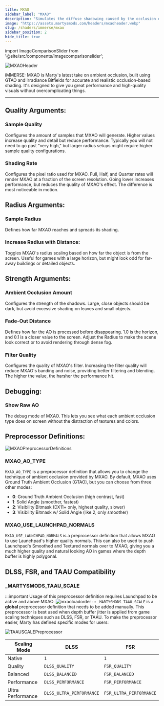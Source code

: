 ```yaml
---
title: MXAO
sidebar_label: "MXAO"
description: "Simulates the diffuse shadowing caused by the occlusion of ambient lighting."
image: "https://assets.martysmods.com/headers/mxaoheader.webp"
slug: /shaders/immerse/mxao
sidebar_position: 2
hide_title: true
---
```


<!------------------------IMPORTS ---------------------------->

import ImageComparisonSlider from '@site/src/components/imagecomparisonslider';

<!----------------------------------------------------------->

![MXAOHeader](https://assets.martysmods.com/headers/mxaoheader.webp)

iMMERSE: MXAO is Marty's latest take on ambient occlusion, built using GTAO and Irradiance Bitfields for accurate and realistic occlusion-based shading. It's designed to give you great performance and high-quality visuals without overcomplicating things.

---

## Quality Arguments:

### Sample Quality
Configures the amount of samples that MXAO will generate. Higher values increase quality and detail but reduce performance. Typically you will not need to go past "very high," but larger radius setups might require higher sample quality configurations.

 <ImageComparisonSlider 
  beforeImage="https://assets.martysmods.com/shaders/mxao/mxaoqualitylow.webp" 
  afterImage="https://assets.martysmods.com/shaders/mxao/mxaoqualityextreme.webp"
  beforeLabel="Low Quality"
  afterLabel="Extreme Quality"
 />

### Shading Rate
Configures the pixel ratio used for MXAO. Full, Half, and Quarter rates will render MXAO at a fraction of the screen resolution. Going lower increases performance, but reduces the quality of MXAO's effect. The difference is most noticeable in motion.

## Radius Arguments:

### Sample Radius
Defines how far MXAO reaches and spreads its shading.

 <ImageComparisonSlider 
  beforeImage="https://assets.martysmods.com/shaders/mxao/mxaoradius0.500.webp" 
  afterImage="https://assets.martysmods.com/shaders/mxao/mxaoradius3.500.webp"
  beforeLabel="0.500 Radius"
  afterLabel="3.500 Radius"
 />

### Increase Radius with Distance: 
Toggles MXAO's radius scaling based on how far the object is from the screen. Useful for games with a large horizon, but might look odd for far-away buildings or detailed objects.

## Strength Arguments:

### Ambient Occlusion Amount
Configures the strength of the shadows. Large, close objects should be dark, but avoid excessive shading on leaves and small objects.

<ImageComparisonSlider 
 beforeImage="https://assets.martysmods.com/shaders/mxao/mxaointensity0.200.webp" 
 afterImage="https://assets.martysmods.com/shaders/mxao/mxaoradius3.500.webp"
 beforeLabel="0.200 Strength"
 afterLabel="1.000 Strength"
/>

### Fade-Out Distance
Defines how far the AO is processed before disappearing. 1.0 is the horizon, and 0.1 is a closer value to the screen. Adjust the Radius to make the scene look correct or to avoid rendering through dense fog.

<ImageComparisonSlider 
 beforeImage="https://assets.martysmods.com/shaders/mxao/mxaofadeout0.100.webp" 
 afterImage="https://assets.martysmods.com/shaders/mxao/mxaoradius3.500.webp"
 beforeLabel="0.100 Fadeout"
 afterLabel="1.000 Fadeout"
/>

### Filter Quality
Configures the quality of MXAO's filter. Increasing the filter quality will reduce MXAO's banding and noise, providing better filtering and blending. The higher the value, the harsher the performance hit.

## Debugging:

### Show Raw AO
The debug mode of MXAO. This lets you see what each ambient occlusion type does on screen without the distraction of textures and colors.

<ImageComparisonSlider 
 beforeImage="https://assets.martysmods.com/shaders/mxao/mxaowithoutdebug.webp" 
 afterImage="https://assets.martysmods.com/shaders/mxao/mxaoradius3.500.webp"
 beforeLabel="No Debug"
 afterLabel="Debug"
/>

## Preprocessor Definitions:

![MXAOPreprocessorDefinitions](https://assets.martysmods.com/shaders/mxao/mxaopreprodef.webp)

### MXAO_AO_TYPE
`MXAO_AO_TYPE` is a preprocessor definition that allows you to change the technique of ambient occlusion provided by MXAO. By default, MXAO uses Ground Truth Ambient Occlusion (GTAO), but you can choose from three other modes:

- **0**: Ground Truth Ambient Occlusion (high contrast, fast)
- **1**: Solid Angle (smoother, fastest)
- **2**: Visibility Bitmask (DX11+ only, highest quality, slower)
- **3**: Visibility Bitmask w/ Solid Angle (like 2, only smoother)

### MXAO_USE_LAUNCHPAD_NORMALS
`MXAO_USE_LAUNCHPAD_NORMALS` is a preprocessor definition that allows MXAO to use Launchpad's higher quality normals. This can also be used to push Launchpad's Smoothed and Textured normals over to MXAO, giving you a much higher quality and natural looking AO in games where the depth buffer is highly polygonal.

## DLSS, FSR, and TAAU Compatibility

### _MARTYSMODS_TAAU_SCALE
:::important
Usage of this preprocessor definition requires Launchpad to be active and above MXAO.
![mxaoloadorder](https://assets.martysmods.com/shaders/mxao/mxaoloadorder.webp)
:::
`_MARTYSMODS_TAAU_SCALE` is a **global** preprocessor definition that needs to be added manually. This preprocessor is best used when depth buffer jitter is applied from game scaling techniques such as DLSS, FSR, or TAAU. To make the preprocessor easier, Marty has defined specific modes for users:

![TAAUSCALEPreprocessor](https://assets.martysmods.com/shaders/mxao/taauscalepreprocessor.webp)

| Scaling Mode      | DLSS                     | FSR                     |
| ----------------- | ------------------------ | ----------------------- |
| Native            | `1`                      | `1`                     |
| Quality           | `DLSS_QUALITY`           | `FSR_QUALITY`           |
| Balanced          | `DLSS_BALANCED`          | `FSR_BALANCED`          |
| Performance       | `DLSS_PERFORMANCE`       | `FSR_PERFORMANCE`       |
| Ultra Performance | `DLSS_ULTRA_PERFORMANCE` | `FSR_ULTRA_PERFORMANCE` |